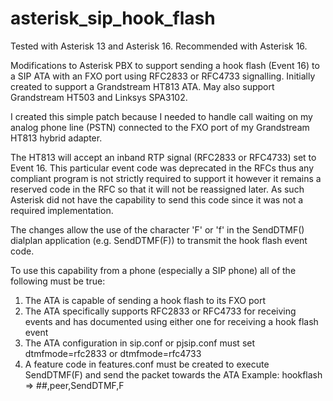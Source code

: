 # asterisk_sip_hook_flash

Tested with Asterisk 13 and Asterisk 16.  Recommended with Asterisk 16.

Modifications to Asterisk PBX to support sending a hook flash (Event 16) to a SIP ATA with an FXO port using RFC2833 or RFC4733 signalling.  Initially created to support a Grandstream HT813 ATA.  May also support Grandstream HT503 and Linksys SPA3102.

I created this simple patch because I needed to handle call waiting on my analog phone line (PSTN) connected to the FXO port of my Grandstream HT813 hybrid adapter.

The HT813 will accept an inband RTP signal (RFC2833 or RFC4733) set to Event 16.  This particular event code was deprecated in the RFCs thus any compliant program is not strictly required to support it however it remains a reserved code in the RFC so that it will not be reassigned later.  As such Asterisk did not have the capability to send this code since it was not a required implementation.

The changes allow the use of the character 'F' or 'f' in the SendDTMF() dialplan application (e.g. SendDTMF(F)) to transmit the hook flash event code.

To use this capability from a phone (especially a SIP phone) all of the following must be true:
1.  The ATA is capable of sending a hook flash to its FXO port
2.  The ATA specifically supports RFC2833 or RFC4733 for receiving events and has documented using either one for receiving a hook flash event
3.  The ATA configuration in sip.conf or pjsip.conf must set dtmfmode=rfc2833 or dtmfmode=rfc4733
4.  A feature code in features.conf must be created to execute SendDTMF(F) and send the packet towards the ATA
    Example:  hookflash => ##,peer,SendDTMF,F
    
 
